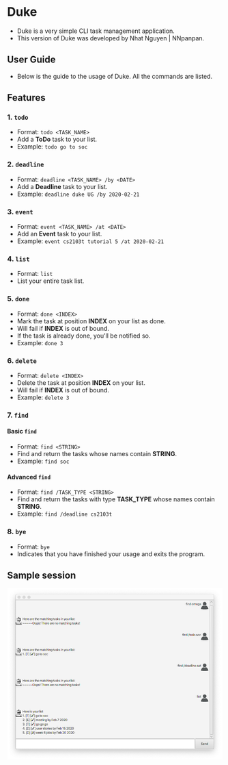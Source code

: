 # Duke
* Duke is a very simple CLI task management application.
* This version of Duke was developed by Nhat Nguyen | NNpanpan.

## User Guide
* Below is the guide to the usage of Duke. All the commands are listed.

## Features 

### 1. `todo` 
* Format: `todo <TASK_NAME>`
* Add a **ToDo** task to your list.
* Example: `todo go to soc`

### 2. `deadline`
* Format: `deadline <TASK_NAME> /by <DATE>`
* Add a **Deadline** task to your list.
* Example: `deadline duke UG /by 2020-02-21`

### 3. `event`
* Format: `event <TASK_NAME> /at <DATE>`
* Add an **Event** task to your list.
* Example: `event cs2103t tutorial 5 /at 2020-02-21`

### 4. `list`
* Format: `list`
* List your entire task list.

### 5. `done`
* Format: `done <INDEX>`
* Mark the task at position **INDEX** on your list as done.
* Will fail if **INDEX** is out of bound.
* If the task is already done, you'll be notified so.
* Example: `done 3`

### 6. `delete`
* Format: `delete <INDEX>`
* Delete the task at position **INDEX** on your list.
* Will fail if **INDEX** is out of bound.
* Example: `delete 3`

### 7. `find`
#### Basic `find`
* Format: `find <STRING>`
* Find and return the tasks whose names contain **STRING**.
* Example: `find soc`
#### Advanced `find`
* Format: `find /TASK_TYPE <STRING>`
* Find and return the tasks with type **TASK_TYPE** whose names contain **STRING**.
* Example: `find /deadline cs2103t`

### 8. `bye`
* Format: `bye`
* Indicates that you have finished your usage and exits the program.

## Sample session
![Image of screenshot](Ui.png)
